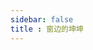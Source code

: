 ```yaml
---
sidebar: false
title : 窗边的坤坤
---
```


<ClientOnly>
<glsl-example type="ikun"></glsl-example>
</ClientOnly>